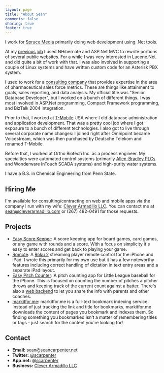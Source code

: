 ```yaml
---
layout: page
title: "About Sean"
comments: false
sharing: true
footer: true
---
```


I work for [Spruce Media](http://sprucemedia.com) primarily doing web development using .Net tools.

At my [previous job](http://www.vertmarkets.com) I used NHibernate and ASP.Net MVC to rewrite portions of several public websites.  For a while I was very interested in Lucene.Net and did quite a bit of work with that.  I was also involved in supporting a couple of Linux systems and have written custom code for an Asterisk PBX system.

I used to work for a [consulting company](http://www.prometrics.com) that provides expertise in the area of pharmaceutical sales force metrics. These are things like attainment to goals, sales reporting, and data analysis. My official title was "Senior Database Developer", but I worked on a bunch of different things. I was most involved in ASP.Net programming, Compact Framework programming, and BizTalk 2004 integration.

Prior to that, I worked at [T-Mobile](http://www.t-mobile.com) USA where I did database administration and application development. That was a pretty cool job where I got exposure to a bunch of different technologies. I also got to live through several corporate name changes: I joined right after Omnipoint became Voicestream, which was then purchased by Deutsche Telekom and renamed T-Mobile.

Before that, I worked at Ortho Biotech Inc. as a process engineer. My specialties were automated control systems (primarily [Allen-Bradley PLCs](http://ab.rockwellautomation.com/Programmable-Controllers/PLC-5) and Wonderware InTouch SCADA systems) and high-purity water systems.

I have a B.S. in Chemical Engineering from Penn State.

## Hiring Me
I'm available for consulting/contracting on web and mobile apps via the company I run with my wife: [Clever Armadillo LLC](http://www.cleverarmadillo.com).  You can contact me at <a href="mailto:sean@cleverarmadillo.com">sean@cleverarmadillo.com</a> or (267) 482-0491 for those requests.

## Projects
<ul class="about-list">
  <li>
    <a href="http://itunes.apple.com/us/app/easy-score-keeper/id570999111?ls=1&amp;mt=8&amp;partnerId=30&amp;siteID=GedyEx6hBKQ">Easy Score Keeper</a>: A score keeping app for board games, card games, or any game with rounds and a score. With a focus on simplicity it's easy to enter scores and get back to playing your game.
  </li>
  <li>
  	<a href="http://itunes.apple.com/us/app/romote/id488604877?ls=1&amp;mt=8&amp;partnerId=30&amp;siteID=GedyEx6hBKQ">Romote</a>: A <a href="http://www.roku.com">Roku 2</a>
    streaming player remote control for the iPhone and iPad. I wrote this primarily for my own use but it has a few noteworthy features including correct
    handling of dictation in text entry areas and a separate iPad layout.
  </li>
  <li>
  	<a href="http://itunes.apple.com/us/app/easy-pitch-counter/id463372172?ls=1&amp;mt=8&amp;partnerId=30&amp;siteID=GedyEx6hBKQ">Easy Pitch Counter</a>: A pitch counting
    app for Little League baseball for the iPhone. This is focused on counting the number of pitches a pitcher throws and keeping track of the current count
    against a batter. There's also a <a href="http://www.easypitchcounter.com">web backend</a> to let you share the info with parents and other coaches.
  </li>
  <li>
    <a href="http://markitfor.me">markitfor.me</a>: markitfor.me is a full-text bookmark indexing service. Instead of just tracking the link and title for bookmarks, markitfor.me downloads the content of pages you bookmark and indexes them. So finding something you bookmarked isn't a matter of remembering titles or tags - just search for the content you're looking for!
  </li>
</ul>

## Contact
<ul class="about-list">
  <li><strong>Email:</strong> <a href="mailto:sean@seancarpenter.net">sean@seancarpenter.net</a></li>
  <li><strong>Twitter:</strong> <a href="http://www.twitter.com/scarpenter">@scarpenter</a></li>
  <li><strong>App.net:</strong> <a href="https://alpha.app.net/scarpenter">@scarpenter</a></li>
  <li><strong>Business:</strong> <a href="http://www.cleverarmadillo.com">Clever Armadillo LLC</a></li>
</ul>
<p>
  <a style="display:none;" rel="me" href="https://plus.google.com/109155364692488400884?rel=author">Google+</a>
</p>
